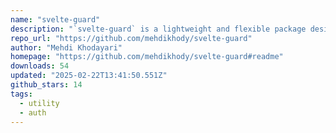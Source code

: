 ```yaml
---
name: "svelte-guard"
description: "`svelte-guard` is a lightweight and flexible package designed to make route guarding in SvelteKit applications easy and efficient. It ensures that only authorized users can access specific routes, enhancing your app’s security. With `svelte-guard`, you ca"
repo_url: "https://github.com/mehdikhody/svelte-guard"
author: "Mehdi Khodayari"
homepage: "https://github.com/mehdikhody/svelte-guard#readme"
downloads: 54
updated: "2025-02-22T13:41:50.551Z"
github_stars: 14
tags: 
  - utility
  - auth
---
```

